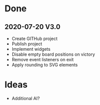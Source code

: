 # Done
## 2020-07-20 V3.0
- Create GITHub project
- Publish project
- Implement widgets
- Disable empty board positions on victory
- Remove event listeners on exit
- Apply rounding to SVG elements

# Ideas
- Additional AI?
